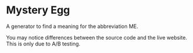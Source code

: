 # Mystery Egg
A generator to find a meaning for the abbreviation ME.

You may notice differences between the source code and the live website.  This is only due to A/B testing.
